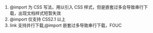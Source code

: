 <!-- @format -->

1. @import 为 CSS 写法，用以引入 CSS 样式，但是嵌套过多会导致串行下载，出现文档样式短暂失效
2. @import 仅支持 CSS2.1 以上
3. link 支持并行下载,@import 嵌套过多导致串行下载，FOUC

